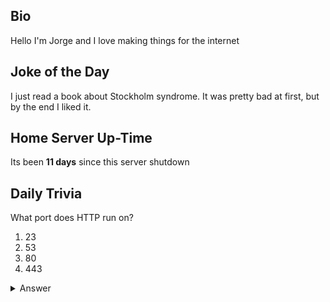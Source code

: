 ## Bio

Hello I'm Jorge and I love making things for the internet

## Joke of the Day

I just read a book about Stockholm syndrome. It was pretty bad at first, but by the end I liked it.

## Home Server Up-Time

Its been **11 days** since this server shutdown


## Daily Trivia

What port does HTTP run on?
 1. 23
 2. 53
 3. 80
 4. 443

<details>
  <summary>Answer</summary>
  80
</details>
